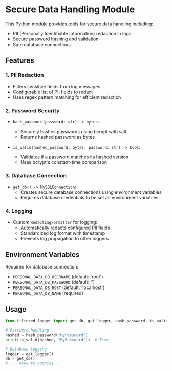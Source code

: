 # Secure Data Handling Module

This Python module provides tools for secure data handling including:
- PII (Personally Identifiable Information) redaction in logs
- Secure password hashing and validation
- Safe database connections

## Features

### 1. PII Redaction
- Filters sensitive fields from log messages
- Configurable list of PII fields to redact
- Uses regex pattern matching for efficient redaction

### 2. Password Security
- `hash_password(password: str) -> bytes`:
  - Securely hashes passwords using bcrypt with salt
  - Returns hashed password as bytes

- `is_valid(hashed_password: bytes, password: str) -> bool`:
  - Validates if a password matches its hashed version
  - Uses bcrypt's constant-time comparison

### 3. Database Connection
- `get_db() -> MySQLConnection`:
  - Creates secure database connections using environment variables
  - Requires database credentials to be set as environment variables

### 4. Logging
- Custom `RedactingFormatter` for logging:
  - Automatically redacts configured PII fields
  - Standardized log format with timestamp
  - Prevents log propagation to other loggers

## Environment Variables

Required for database connection:
- `PERSONAL_DATA_DB_USERNAME` (default: 'root')
- `PERSONAL_DATA_DB_PASSWORD` (default: '')
- `PERSONAL_DATA_DB_HOST` (default: 'localhost')
- `PERSONAL_DATA_DB_NAME` (required)

## Usage

```python
from filtered_logger import get_db, get_logger, hash_password, is_valid

# Password handling
hashed = hash_password("MyPassword")
print(is_valid(hashed, "MyPassword"))  # True

# Database logging
logger = get_logger()
db = get_db()
# ... execute queries ...